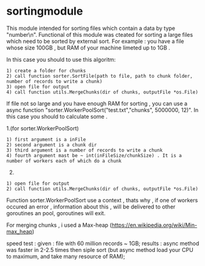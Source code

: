 # sortingmodule
This module intended for sorting files which contain a data by type "number\n".
Functional of this module was cteated for sorting a large files which need to be sorted by external sort.
For example : you have a file whose size 100GB , but RAM of your machine limeted up to 1GB .

In this case you should to use this algoritm:

    1) create a folder for chunks 
    2) call function sorter.SortFile(path to file, path to chunk folder, number of records to write a chunk)
    3) open file for output
    4) call function utils.MergeChunks(dir of chunks, outputFile *os.File)
    
    
If file not so large and you have enough RAM for sorting , you can use a async function "sorter.WorkerPoolSort("test.txt","chunks", 5000000, 12)".
 In this case you should to calculate some .

  1.(for sorter.WorkerPoolSort)
  
    1) first argument is a inFile
    2) second argument is a chunk dir
    3) third argument is a number of records to write a chunk
    4) fourth argument mast be ~ int(inFileSize/chunkSize) . It is a number of workers each of which do a chunk
    
  2.
    1) open file for output
    2) call function utils.MergeChunks(dir of chunks, outputFile *os.File)
  
 Function sorter.WorkerPoolSort use a context , thats why , if one of workers occured an error , information about this , will be delivered to other goroutines an pool,
 goroutines will exit.
 
 For merging chunks , i used a Max-heap (<a>https://en.wikipedia.org/wiki/Min-max_heap</a>)
 
 speed test :
              given :
                      file with 60 million records ~ 1GB; 
              results :
                      async method was faster in 2-2.5 times then siple sort (but async method load your CPU to maximum, and take many resource of RAM);
 
